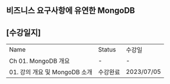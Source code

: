 ## 비즈니스 요구사항에 유연한 MongoDB

## [수강일지]
|                        |        |            |
|------------------------|--------|------------|
| Name                   | Status | 수강일        |
| Ch 01. MongoDB 개요      | -      | -          |
| 01. 강의 개요 및 MongoDB 소개 | 수강완료   | 2023/07/05 |
